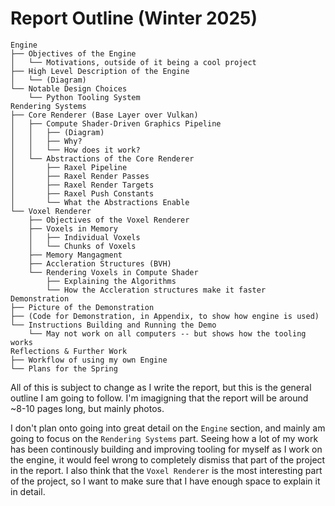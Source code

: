 # Report Outline (Winter 2025)

```
Engine
├── Objectives of the Engine
│   └── Motivations, outside of it being a cool project
├── High Level Description of the Engine
│   └── (Diagram)
└── Notable Design Choices
    └── Python Tooling System
Rendering Systems
├── Core Renderer (Base Layer over Vulkan)
│   ├── Compute Shader-Driven Graphics Pipeline
│   │   ├── (Diagram)
│   │   ├── Why?
│   │   └── How does it work?
│   └── Abstractions of the Core Renderer
│       ├── Raxel Pipeline
│       ├── Raxel Render Passes
│       ├── Raxel Render Targets
│       ├── Raxel Push Constants
│       └── What the Abstractions Enable
└── Voxel Renderer
    ├── Objectives of the Voxel Renderer
    ├── Voxels in Memory
    │   ├── Individual Voxels
    │   └── Chunks of Voxels
    ├── Memory Mangagment
    ├── Accleration Structures (BVH)
    └── Rendering Voxels in Compute Shader
        ├── Explaining the Algorithms
        └── How the Accleration structures make it faster
Demonstration
├── Picture of the Demonstration
├── (Code for Demonstration, in Appendix, to show how engine is used)
└── Instructions Building and Running the Demo
    └── May not work on all computers -- but shows how the tooling works
Reflections & Further Work
├── Workflow of using my own Engine
└── Plans for the Spring
```

All of this is subject to change as I write the report, but this is the general outline I am going to follow. I'm imagigning that the report will be around ~8-10 pages long, but mainly photos.

I don't plan onto going into great detail on the `Engine` section, and mainly am going to focus on the `Rendering Systems` part. Seeing how a lot of my work has been continously building and improving tooling for myself as I work on the engine, it would feel wrong to completely dismiss that part of the project in the report. I also think that the `Voxel Renderer` is the most interesting part of the project, so I want to make sure that I have enough space to explain it in detail.

